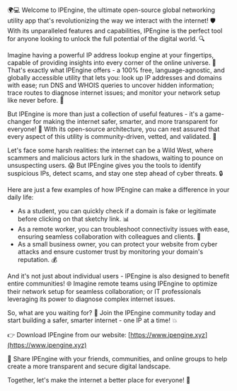 🌍💻 Welcome to IPEngine, the ultimate open-source global networking utility app that's revolutionizing the way we interact with the internet! 🛡️ With its unparalleled features and capabilities, IPEngine is the perfect tool for anyone looking to unlock the full potential of the digital world. 🔍

Imagine having a powerful IP address lookup engine at your fingertips, capable of providing insights into every corner of the online universe. 💫 That's exactly what IPEngine offers - a 100% free, language-agnostic, and globally accessible utility that lets you: look up IP addresses and domains with ease; run DNS and WHOIS queries to uncover hidden information; trace routes to diagnose internet issues; and monitor your network setup like never before. 📡

But IPEngine is more than just a collection of useful features - it's a game-changer for making the internet safer, smarter, and more transparent for everyone! 💪 With its open-source architecture, you can rest assured that every aspect of this utility is community-driven, vetted, and validated. 🤝

Let's face some harsh realities: the internet can be a Wild West, where scammers and malicious actors lurk in the shadows, waiting to pounce on unsuspecting users. 😱 But IPEngine gives you the tools to identify suspicious IPs, detect scams, and stay one step ahead of cyber threats. 🔒

Here are just a few examples of how IPEngine can make a difference in your daily life:

* As a student, you can quickly check if a domain is fake or legitimate before clicking on that sketchy link. 📊
* As a remote worker, you can troubleshoot connectivity issues with ease, ensuring seamless collaboration with colleagues and clients. 💼
* As a small business owner, you can protect your website from cyber attacks and ensure customer trust by monitoring your domain's reputation. 💰

And it's not just about individual users - IPEngine is also designed to benefit entire communities! 🌐 Imagine remote teams using IPEngine to optimize their network setup for seamless collaboration; or IT professionals leveraging its power to diagnose complex internet issues.

So, what are you waiting for? 🚀 Join the IPEngine community today and start building a safer, smarter internet - one IP at a time! 💥

👉 Download IPEngine from our website: [https://www.ipengine.xyz](https://www.ipengine.xyz)

📢 Share IPEngine with your friends, communities, and online groups to help create a more transparent and secure digital landscape.

Together, let's make the internet a better place for everyone! 🌟